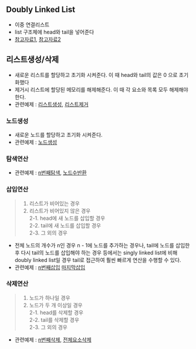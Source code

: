 ## Doubly Linked List
- 이중 연결리스트
- list 구조체에 head와 tail을 넣어준다
- [참고자료1](https://blog.naver.com/beaqon/221240197476), [참고자료2](https://blog.naver.com/qorengus531/221462245653)

## 리스트생성/삭제
- 새로운 리스트를 할당하고 초기화 시켜준다. 이 때 head와 tail의 값은 0 으로 초기화했다
- 제거시 리스트에 할당된 메모리를 해제해준다. 이 때 각 요소와 목록 모두 해제해야 한다.
- 관련예제 : [리스트생성](./list_init), [리스트제거](./free_list.c)

### 노드생성
- 새로운 노드를 할당하고 초기화 시켜준다. 
- 관련예제 : [노드생성](./create_elem.c)

### 탐색연산
- 관련예제 : [n번째탐색](./list_get.c), [노드수반환](./list_size.c)

### 삽입연산
> 1. 리스트가 비어있는 경우
> 2. 리스트가 비어있지 않은 경우<br>
>  2-1. head에 새 노드를 삽입할 경우<br>
>  2-2. tail에 새 노드를 삽입할 경우<br>
>  2-3. 그 외의 경우
- 전체 노드의 개수가 n인 경우 n - 1에 노드를 추가하는 경우나,  tail에 노드를 삽입한 후 다시 tail의 노드를 삽입해야 하는 경우 등에서는 singly linked list에 비해 doubly linked list일 경우 tail로 접근하여 훨씬 빠르게 연산을 수행할 수 있다.
- 관련예제 : [n번째삽입](./list_add.c) [마지막삽입](./list_add_last.c)

### 삭제연산
> 1. 노드가 하나일 경우
> 2. 노드가 두 개 이상일 경우<br>
>  2-1. head를 삭제할 경우<br>
>  2-2. tail를 삭제할 경우<br>
>  2-3. 그 외의 경우
- 관련예제 : [n번째삭제](./list_remove.c), [전체요소삭제](./list_clear)
